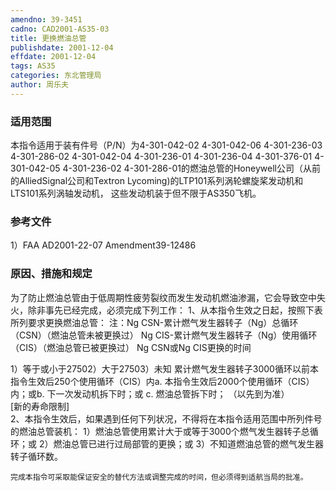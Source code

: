 ```yaml
---
amendno: 39-3451
cadno: CAD2001-AS35-03
title: 更换燃油总管
publishdate: 2001-12-04
effdate: 2001-12-04
tags: AS35
categories: 东北管理局
author: 周乐夫
---
```


### 适用范围 
本指令适用于装有件号（P/N）为4-301-042-02  4-301-042-06 4-301-236-03 4-301-286-02 4-301-042-04  4-301-236-01 4-301-236-04 4-301-376-01 4-301-042-05  4-301-236-02 4-301-286-01的燃油总管的Honeywell公司（从前的AlliedSignal公司和Textron Lycoming)的LTP101系列涡轮螺旋桨发动机和LTS101系列涡轴发动机， 这些发动机装于但不限于AS350飞机。

<!--more-->
### 参考文件
1）FAA  AD2001-22-07 Amendment39-12486 

### 原因、措施和规定 
为了防止燃油总管由于低周期性疲劳裂纹而发生发动机燃油渗漏，它会导致空中失火，除非事先已经完成，必须完成下列工作： 1、从本指令生效之日起，按照下表所列要求更换燃油总管： 注：Ng CSN-累计燃气发生器转子（Ng）总循环（CSN）（燃油总管未被更换过） 
Ng CIS-累计燃气发生器转子（Ng）使用循环（CIS）（燃油总管已被更换过） Ng CSN或Ng CIS更换的时间
  
1）等于或小于27502）大于27503）未知  累计燃气发生器转子3000循环以前本指令生效后250个使用循环（CIS）内a. 本指令生效后2000个使用循环（CIS）内；或b. 下一次发动机拆下时；或 c. 燃油总管拆下时； （以先到为准）  
[新的寿命限制]  
2、本指令生效后，如果遇到任何下列状况，不得将在本指令适用范围中所列件号的燃油总管装机： 
  1）燃油总管使用累计大于或等于3000个燃气发生器转子总循环；或 
2）燃油总管已进行过局部管的更换；或 
3）不知道燃油总管的燃气发生器转子循环数。 

    完成本指令可采取能保证安全的替代方法或调整完成的时间，但必须得到适航当局的批准。
